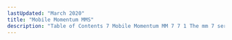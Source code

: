 ```yaml
---
lastUpdated: "March 2020"
title: "Mobile Momentum MMS"
description: "Table of Contents 7 Mobile Momentum MM 7 7 1 The mm 7 serv Module 7 2 The mms logger Module 7 3 The mms bounce logger Module 7 4 Multi Protocol Domain Naming 7 5 The MCMT Reception option 7 6 Listener Configuration for MCMT 7 7 Aggregator specific..."
---
```


